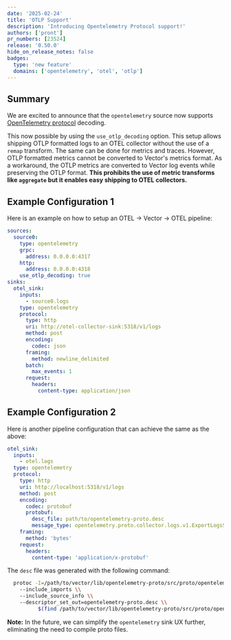 ```yaml
---
date: '2025-02-24'
title: 'OTLP Support'
description: 'Introducing Opentelemetry Protocol support!'
authors: ['pront']
pr_numbers: [23524]
release: '0.50.0'
hide_on_release_notes: false
badges:
  type: 'new feature'
  domains: ['opentelemetry', 'otel', 'otlp']
---
```


## Summary

We are excited to announce that the `opentelemetry` source now supports
[OpenTelemetry protocol](https://opentelemetry.io/docs/specs/otel/protocol) decoding.

This now possible by using the `use_otlp_decoding` option. This setup allows shipping OTLP formatted logs to an OTEL collector without the
use of a `remap` transform. The same can be done for metrics and traces. However, OTLP formatted metrics cannot be converted to Vector's
metrics format. As a workaround, the OTLP metrics are converted to Vector log events while preserving the OTLP format. **This prohibits the use of metric
transforms like `aggregate` but it enables easy shipping to OTEL collectors.**

## Example Configuration 1

Here is an example on how to setup an OTEL -> Vector -> OTEL pipeline:

```yaml
sources:
  source0:
    type: opentelemetry
    grpc:
      address: 0.0.0.0:4317
    http:
      address: 0.0.0.0:4318
    use_otlp_decoding: true
sinks:
  otel_sink:
    inputs:
      - source0.logs
    type: opentelemetry
    protocol:
      type: http
      uri: http://otel-collector-sink:5318/v1/logs
      method: post
      encoding:
        codec: json
      framing:
        method: newline_delimited
      batch:
        max_events: 1
      request:
        headers:
          content-type: application/json
```

## Example Configuration 2

Here is another pipeline configuration that can achieve the same as the above:

```yaml
otel_sink:
  inputs:
    - otel.logs
  type: opentelemetry
  protocol:
    type: http
    uri: http://localhost:5318/v1/logs
    method: post
    encoding:
      codec: protobuf
      protobuf:
        desc_file: path/to/opentelemetry-proto.desc
        message_type: opentelemetry.proto.collector.logs.v1.ExportLogsServiceRequest
    framing:
      method: 'bytes'
    request:
      headers:
        content-type: 'application/x-protobuf'
```

The `desc` file was generated with the following command:

```bash
  protoc -I=/path/to/vector/lib/opentelemetry-proto/src/proto/opentelemetry-proto \\
    --include_imports \\
    --include_source_info \\
    --descriptor_set_out=opentelemetry-proto.desc \\
          $(find /path/to/vector/lib/opentelemetry-proto/src/proto/opentelemetry-proto -name '*.proto')
```

**Note:** In the future, we can simplify the `opentelemetry` sink UX further, eliminating the need to compile proto files.
